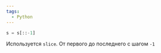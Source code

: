 ```yaml
---
tags:
  - Python
---
```

```python
s = s[::-1]
```

Используется `slice`. От первого до последнего с шагом `-1`